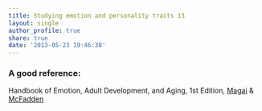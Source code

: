 ```yaml
---
title: Studying emotion and personality traits 13
layout: single
author_profile: true
share: true
date: '2013-05-23 19:46:38'
---
```


### A good reference:

Handbook of Emotion, Adult Development, and Aging, 1st Edition, [Magai](https://www.elsevier.com/books-and-journals) & [McFadden](https://www.elsevier.com/books-and-journals)

